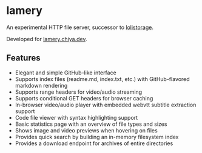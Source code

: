 # lamery

An experimental HTTP file server, successor to [lolistorage](https://github.com/chiyadev/lolistorage).

Developed for [lamery.chiya.dev](https://lamery.chiya.dev).

## Features

- Elegant and simple GitHub-like interface
- Supports index files (readme.md, index.txt, etc.) with GitHub-flavored markdown rendering
- Supports range headers for video/audio streaming
- Supports conditional GET headers for browser caching
- In-browser video/audio player with embedded webvtt subtitle extraction support
- Code file viewer with syntax highlighting support
- Basic statistics page with an overview of file types and sizes
- Shows image and video previews when hovering on files
- Provides quick search by building an in-memory filesystem index
- Provides a download endpoint for archives of entire directories

